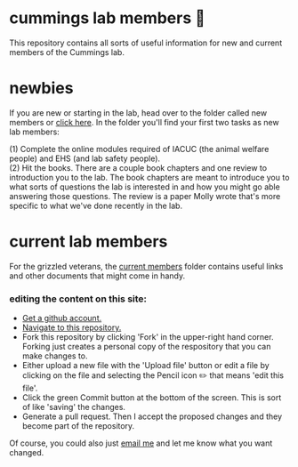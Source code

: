 # cummings lab members :tropical_fish:

This repository contains all sorts of useful information for new and current members of the Cummings lab.

# newbies
If you are new or starting in the lab, head over to the folder called new members or [click here](https://github.com/lukereding/cummings_lab_members/tree/master/new-members). In the folder you'll find your first two tasks as new lab members: 

(1) Complete the online modules required of IACUC (the animal welfare people) and EHS (and lab safety people).     
(2) Hit the books. There are a couple book chapters and one review to introduction you to the lab. The book chapters are meant to introduce you to what sorts of questions the lab is interested in and how you might go able answering those questions. The review is a paper Molly wrote that's more specific to what we've done recently in the lab.

# current lab members
For the grizzled veterans, the [current members](https://github.com/lukereding/cummings_lab_members/tree/master/current-members) folder contains useful links and other documents that might come in handy. 

### editing the content on this site:
- [Get a github account.](www.github.com)
- [Navigate to this repository.](https://github.com/lukereding/cummings_lab_members)
- Fork this repository by clicking 'Fork' in the upper-right hand corner. Forking just creates a personal copy of the respository that you can make changes to.
- Either upload a new file with the 'Upload file' button or edit a file by clicking on the file and selecting the Pencil icon :pencil2: that means 'edit this file'. 
- Click the green Commit button at the bottom of the screen. This is sort of like 'saving' the changes.
- Generate a pull request. Then I accept the proposed changes and they become part of the repository.

Of course, you could also just <a href="lukereding@utexas.edu">email me</a> and let me know what you want changed.

